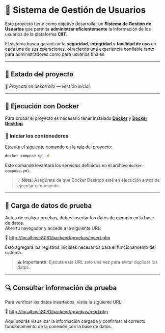 # 🧩 Sistema de Gestión de Usuarios

Este proyecto tiene como objetivo desarrollar un **Sistema de Gestión de Usuarios** que permita **administrar eficientemente** la información de los usuarios de la plataforma **CIIT**.

El sistema busca garantizar la **seguridad**, **integridad** y **facilidad de uso** en cada una de sus operaciones, ofreciendo una experiencia confiable tanto para administradores como para usuarios finales.

---

## 🚧 Estado del proyecto
📌 *Proyecto en desarrollo — versión inicial.*

---

## 🐳 Ejecución con Docker

Para probar el proyecto es necesario tener instalado **[Docker](https://www.docker.com/)** y **[Docker Desktop](https://www.docker.com/products/docker-desktop/)**.

### 🔹 Iniciar los contenedores

Ejecuta el siguiente comando en la raíz del proyecto:

```bash
docker compose up -d
```

Este comando levantará los servicios definidos en el archivo `docker-compose.yml`.

> 💡 **Nota:** Asegúrate de que Docker Desktop esté en ejecución antes de ejecutar el comando.

---

## 🧪 Carga de datos de prueba

Antes de realizar pruebas, debes insertar los datos de ejemplo en la base de datos.  
Abre tu navegador y accede a la siguiente URL:

🔗 [http://localhost:8081/backend/pruebas/insert.php](http://localhost:8081/backend/pruebas/insert.php)

Esto agregará los registros iniciales necesarios para el funcionamiento del sistema.

> ⚠️ **Importante:** Ejecuta esta URL solo una vez para evitar duplicar los datos.

---

## 🔍 Consultar información de prueba

Para verificar los datos insertados, visita la siguiente URL:

🔗 [http://localhost:8081/backend/pruebas/read.php](http://localhost:8081/backend/pruebas/read.php)

Aquí podrás visualizar la información cargada y confirmar el correcto funcionamiento de la conexión con la base de datos.

